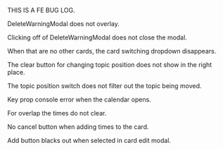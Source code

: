 THIS IS A FE BUG LOG. 

DeleteWarningModal does not overlay.

Clicking off of DeleteWarningModal does not close the modal.

When that are no other cards, the card switching dropdown disappears. 

The clear button for changing topic position does not show in the right place. 

The topic position switch does not filter out the topic being moved. 

Key prop console error when the calendar opens.

For overlap the times do not clear. 

No cancel button when adding times to the card.

Add button blacks out when selected in card edit modal.

